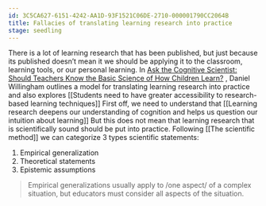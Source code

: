 ```yaml
---
id: 3C5CA627-6151-4242-AA1D-93F1521C06DE-2710-000001790CC2064B
title: Fallacies of translating learning research into practice
stage: seedling
---
```

There is a lot of learning research that has been published, but just because its published doesn’t mean it we should be applying it to the classroom, learning tools, or our personal learning.   In [Ask the Cognitive Scientist: Should Teachers Know the Basic Science of How Children Learn?](https://www.aft.org/ae/summer2019/willingham) , Daniel Willingham outlines a model for translating learning research into practice and also explores [[Students need to have greater accessibility to research-based learning techniques]] 
First off, we need to understand that  [[Learning research deepens our understanding of cognition and helps us question our intuition about learning]]  But this does not mean that learning research that is scientifically sound should be put into practice. Following [[The scientific method]]  we can categorize 3 types scientific statements:
1. Empirical generalization
2. Theoretical statements 
3. Epistemic assumptions

> Empirical generalizations usually apply to /one aspect/ of a complex situation, but educators must consider all aspects of the situation.


